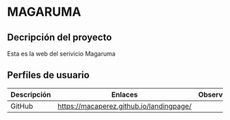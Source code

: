 # MAGARUMA
## Decripción del proyecto
Esta es la web del serivicio Magaruma
## Perfiles de usuario
| Descripción | Enlaces | Observaciones |
|-------------|---------|---------------|
|     GitHub  |https://macaperez.github.io/landingpage/|               |
